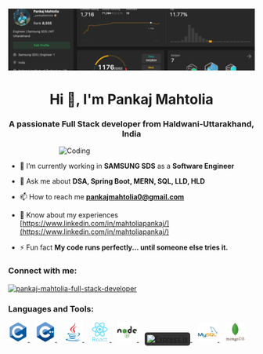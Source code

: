 [![LeetCode Excellence](https://github.com/pankajmahtolia/PankajMahtolia/blob/main/Assets/LeetCode-Excellence.png)](https://www.linkedin.com/in/mahtoliapankaj/)
<h1 align="center">Hi 👋, I'm Pankaj Mahtolia</h1>
<h3 align="center">A passionate Full Stack developer from Haldwani-Uttarakhand, India</h3>
<img align="right" alt="Coding" width="400" src="https://cdn.dribbble.com/users/1162077/screenshots/3848914/programmer.gif">

<p align="left"> <img src="https://komarev.com/ghpvc/?username=pankajmahtolia&label=Profile%20views&color=0e75b6&style=flat" alt="" /> </p>

- 🔭 I’m currently working in **SAMSUNG SDS** as a **Software Engineer**

- 💬 Ask me about **DSA, Spring Boot, MERN, SQL, LLD, HLD**

- 📫 How to reach me **pankajmahtolia0@gmail.com**

- 📄 Know about my experiences [https://www.linkedin.com/in/mahtoliapankaj/](https://www.linkedin.com/in/mahtoliapankaj/)

- ⚡ Fun fact **My code runs perfectly... until someone else tries it.**

<h3 align="left">Connect with me:</h3>
<p align="left">
<a href="https://www.linkedin.com/in/mahtoliapankaj/" target="blank"><img align="center" src="https://raw.githubusercontent.com/rahuldkjain/github-profile-readme-generator/master/src/images/icons/Social/linked-in-alt.svg" alt="pankaj-mahtolia-full-stack-developer" height="30" width="40" /></a>
</p>

<h3 align="left">Languages and Tools:</h3>
<p align="left"> 
    <a href="https://www.cprogramming.com/" target="_blank" rel="noreferrer"> 
        <img src="https://raw.githubusercontent.com/devicons/devicon/master/icons/c/c-original.svg" alt="C" width="40" height="40"/>
    </a>&nbsp;&nbsp;
    <a href="https://www.w3schools.com/cpp/" target="_blank" rel="noreferrer"> 
        <img src="https://raw.githubusercontent.com/devicons/devicon/master/icons/cplusplus/cplusplus-original.svg" alt="C++" width="40" height="40"/>
    </a>&nbsp;&nbsp;
    <a href="https://www.java.com" target="_blank" rel="noreferrer"> 
        <img src="https://raw.githubusercontent.com/devicons/devicon/master/icons/java/java-original.svg" alt="Java" width="40" height="40"/>
    </a>&nbsp;&nbsp;
    <a href="https://reactjs.org/" target="_blank" rel="noreferrer"> 
        <img src="https://raw.githubusercontent.com/devicons/devicon/master/icons/react/react-original-wordmark.svg" alt="React" width="40" height="40"/>
    </a>&nbsp;&nbsp;
    <a href="https://nodejs.org" target="_blank" rel="noreferrer"> 
        <img src="https://raw.githubusercontent.com/devicons/devicon/master/icons/nodejs/nodejs-original-wordmark.svg" alt="Node.js" width="40" height="40"/>
    </a>&nbsp;&nbsp;
    <a href="https://expressjs.com" target="_blank" rel="noreferrer"> 
    <a href="https://expressjs.com" target="_blank" rel="noreferrer"> 
    <a href="https://expressjs.com" target="_blank" rel="noreferrer"> 
    <img src="https://img.icons8.com/ios/50/FFFFFF/express-js.png" alt="Express.js" width="40" height="40" style="padding: 5px; background-color: #333; border-radius: 5px;"/>
    </a>&nbsp;&nbsp;
    <a href="https://www.mysql.com/" target="_blank" rel="noreferrer"> 
        <img src="https://raw.githubusercontent.com/devicons/devicon/master/icons/mysql/mysql-original-wordmark.svg" alt="MySQL" width="40" height="40"/>
    </a>&nbsp;&nbsp;
    <a href="https://www.mongodb.com/" target="_blank" rel="noreferrer"> 
        <img src="https://raw.githubusercontent.com/devicons/devicon/master/icons/mongodb/mongodb-original-wordmark.svg" alt="MongoDB" width="40" height="40"/>
    </a>
</p>
